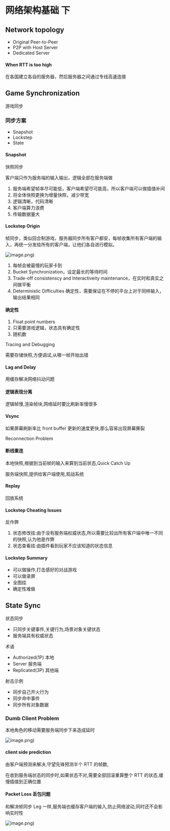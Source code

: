 # 网络架构基础 下

## Network topology

- Original Peer-to-Peer
- P2P with Host Server
- Dedicated Server

#### When RTT is too high

在各国建立各自的服务器，然后服务器之间通过专线高速连接

## Game Synchronization

游戏同步

### 同步方案

- Snapshot
- Lockstep
- State

#### Snapshot

快照同步

客户端只作为服务端的输入输出，逻辑全部在服务端做

1. 服务端希望帧率尽可能低，客户端希望尽可能高，所以客户端可以做插值补间
2. 将全体快照更换为增量快照，减少带宽
3. 逻辑清晰，代码清晰
4. 客户端算力浪费
5. 传输数据量大

#### Lockstep Origin

帧同步，类似回合制游戏，服务器同步所有客户都安，每帧收集所有客户端的输入，再统一分发给所有的客户端，让他们各自进行模拟。

![image.png](https://image-1253155090.cos.ap-nanjing.myqcloud.com/202508292008479.png))

1. 每帧会被最慢的玩家卡到
2. Bucket Synchronization，设定最长的等待时间
3. Trade-off consistenscy and Interactiveity maintenance，在实时和真实之间做平衡
4. Deterministic Difficulties 确定性，需要保证在不停的平台上对于同样输入，输出结果相同

#### 确定性

1. Float point numbers
2. 只需要游戏逻辑，状态具有确定性
3. 随机数

Tracing and Debugging

需要存储快照,方便调试,从哪一帧开始出错

#### Lag and Delay

用缓存解决网络抖动问题

#### 逻辑表现分离

逻辑帧慢,渲染帧块,网络延时要比刷新率慢很多

#### Vsync

如果屏幕刷新率比 front buffer 更新的速度更快,那么容易出现屏幕撕裂

Reconnection Problem

#### 断线重连

本地快照,根据到当前帧的输入来算到当前状态,Quick Catch Up

服务端快照,提供给客户端使用,观战系统

#### Replay

回放系统

#### Lockstep Cheating Issues

反作弊

1. 状态修改挂:由于没有服务端权威状态,所以需要比较出所有客户端中唯一不同的快照,认为他是作弊
2. 状态查看挂:由插件看到玩家不应该知道的状态信息

#### Lockstep Summary

- 可以做操作,打击感好的对战游戏
- 可以做录屏
- 全图挂
- 确定性难做

## State Sync

状态同步

- 只同步关键事件,关键行为,场景对象关键状态
- 服务端具有权威状态

术语

- Authorized(1P) 本地
- Server 服务端
- Replicated(3P) 其他端

射击示例

- 同步自己开火行为
- 同步命中事件
- 同步所有对象数据

### Dumb Client Problem

本地角色的移动需要服务端同步下来造成延时

![image.png](https://image-1253155090.cos.ap-nanjing.myqcloud.com/202508292008653.png))

#### client side prediction

由客户端预测来解决,守望先锋预测半个 RTT 的帧数,

在收到服务端状态的同步时,如果状态不对,需要全部回滚重算整个 RTT 的状态,缓慢插值到正确位置

#### Packet Loss 丢包问题

和解决帧同步 Leg 一样,服务端也缓存客户端的输入,防止网络波动,同时还不会影响实时性

![image.png](https://image-1253155090.cos.ap-nanjing.myqcloud.com/202508292008602.png))

